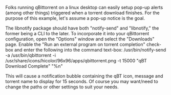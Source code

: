 Folks running qBittorrent on a linux desktop can easily setup pop-up alerts (among other things) triggered when a torrent download finishes. For the purpose of this example, let's assume a pop-up notice is the goal.

The libnotify package should have both "notify-send" and "libnotify," the former being a CLI to the later.  To incorporate it into your qBittorrent configuration, open the "Options" window and select the "Downloads" page.  Enable the "Run an external program on torrent completion" check-box and enter the following into the command text-box:
/usr/bin/notify-send -a /usr/bin/qbittorrent -i /usr/share/icons/hicolor/96x96/apps/qbittorrent.png -t 15000 "qBT Download Complete" "%n"

This will cause a notification bubble containing the qBT icon, message and torrent name to display for 15 seconds.  Of course you may want/need to change the paths or other settings to suit your needs.